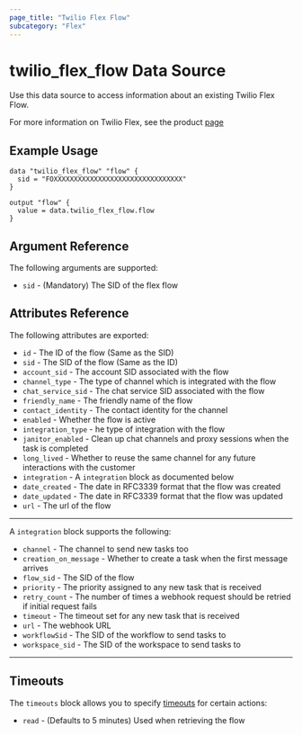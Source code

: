 ```yaml
---
page_title: "Twilio Flex Flow"
subcategory: "Flex"
---
```


# twilio_flex_flow Data Source

Use this data source to access information about an existing Twilio Flex Flow.

For more information on Twilio Flex, see the product [page](https://www.twilio.com/flex)

## Example Usage

```hcl
data "twilio_flex_flow" "flow" {
  sid = "FOXXXXXXXXXXXXXXXXXXXXXXXXXXXXXXXX"
}

output "flow" {
  value = data.twilio_flex_flow.flow
}
```

## Argument Reference

The following arguments are supported:

- `sid` - (Mandatory) The SID of the flex flow

## Attributes Reference

The following attributes are exported:

- `id` - The ID of the flow (Same as the SID)
- `sid` - The SID of the flow (Same as the ID)
- `account_sid` - The account SID associated with the flow
- `channel_type` - The type of channel which is integrated with the flow
- `chat_service_sid` - The chat service SID associated with the flow
- `friendly_name` - The friendly name of the flow
- `contact_identity` - The contact identity for the channel
- `enabled` - Whether the flow is active
- `integration_type` - he type of integration with the flow
- `janitor_enabled` - Clean up chat channels and proxy sessions when the task is completed
- `long_lived` - Whether to reuse the same channel for any future interactions with the customer
- `integration` - A `integration` block as documented below
- `date_created` - The date in RFC3339 format that the flow was created
- `date_updated` - The date in RFC3339 format that the flow was updated
- `url` - The url of the flow

---

A `integration` block supports the following:

- `channel` - The channel to send new tasks too
- `creation_on_message` - Whether to create a task when the first message arrives
- `flow_sid` - The SID of the flow
- `priority` - The priority assigned to any new task that is received
- `retry_count` - The number of times a webhook request should be retried if initial request fails
- `timeout` - The timeout set for any new task that is received
- `url` - The webhook URL
- `workflowSid` - The SID of the workflow to send tasks to
- `workspace_sid` - The SID of the workspace to send tasks to

---

## Timeouts

The `timeouts` block allows you to specify [timeouts](https://www.terraform.io/docs/configuration/resources.html#timeouts) for certain actions:

- `read` - (Defaults to 5 minutes) Used when retrieving the flow
